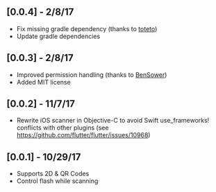 ## [0.0.4] - 2/8/17

* Fix missing gradle dependency (thanks to [toteto](https://github.com/apptreesoftware/flutter_barcode_reader/pull/15))
* Update gradle dependencies

## [0.0.3] - 2/8/17

* Improved permission handling (thanks to [BenSower](https://github.com/BenSower))
* Added MIT license

## [0.0.2] - 11/7/17

* Rewrite iOS scanner in Objective-C to avoid Swift use_frameworks! conflicts with other plugins (see https://github.com/flutter/flutter/issues/10968)

## [0.0.1] - 10/29/17

* Supports 2D & QR Codes
* Control flash while scanning
